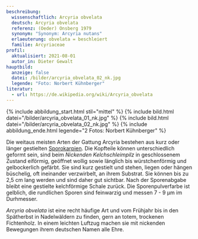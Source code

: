 ```yaml
---
beschreibung:
  wissenschaftlich: Arcyria obvelata
  deutsch: Arcyria obvelata
  referenz: (Oeder) Onsberg 1979
  synonym: "Synonym: Arcyria nutans"
  erlaeuterung: obvelata = beschleiert
  familie: Arcyriaceae
profil:
  aktualisiert: 2021-08-01
  autor_in: Dieter Gewalt
hauptbild:
  anzeige: false
  datei: /bilder/arcyria_obvelata_02_nk.jpg
  legende: "Foto: Norbert Kühnberger"
literatur:
  - url: https://de.wikipedia.org/wiki/Arcyria_obvelata
---
```

{% include abbildung_start.html stil="mittel" %}
{% include bild.html datei="/bilder/arcyria_obvelata_01_nk.jpg" %}
{% include bild.html datei="/bilder/arcyria_obvelata_02_nk.jpg" %}
{% include abbildung_ende.html legende="2 Fotos: Norbert Kühnberger" %}

Die weitaus meisten Arten der Gattung Arcyria bestehen aus kurz oder länger gestielten [Sporokarpien](Sporokarp "Glossar"). Die Kopfteile können unterschiedlich geformt sein, sind beim *Nickenden Kelchschleimpilz* in geschlossenem Zustand eiförmig, geöffnet wollig sowie länglich bis würstchenförmig und gelbockerlich gefärbt. Sie sind kurz gestielt und stehen, liegen oder hängen büschelig, oft ineinander verzwirbelt, an  ihrem Substrat. Sie können bis zu 2,5 cm lang werden und sind daher gut sichtbar. Nach der Sporenabgabe bleibt eine gestielte kelchförmige Schale zurück. Die Sporenpulverfarbe ist gelblich, die rundlichen Sporen sind feinwarzig und messen 7 - 9 µm im Durhmesser.

*Arcyria obvelata* ist eine recht häufige Art und vom Frühjahr bis in den Spätherbst in Nadelwäldern zu finden, gern an totem, trockenen Fichtenholz. In einem leichten Luftzug machen sie mit nickenden Bewegungen ihrem deutschen Namen alle Ehre.